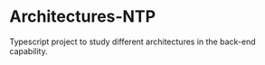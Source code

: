 # Architectures-NTP

Typescript project to study different architectures in the back-end capability.